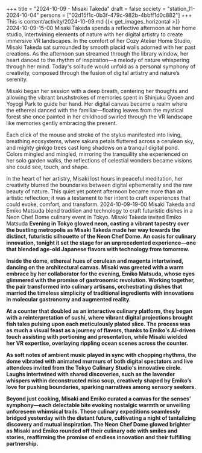 +++
title = "2024-10-09 - Misaki Takeda"
draft = false
society = "station_11-2024-10-04"
persons = ["02d15f1c-0b3f-479c-982b-4bbff1d0c882"]
+++
This is content/activity/2024-10-09.md
{{< get_images_horizontal >}}
2024-10-09-15-00
Misaki Takeda spends a reflective afternoon at her home studio, intertwining elements of nature with her digital artistry to create immersive VR landscapes.
In the comfort of her Cozy Atelier Home Studio, Misaki Takeda sat surrounded by smooth placid walls adorned with her past creations. As the afternoon sun streamed through the library window, her heart danced to the rhythm of inspiration—a melody of nature whispering through her mind. Today's solitude would unfold as a personal symphony of creativity, composed through the fusion of digital artistry and nature’s serenity.

Misaki began her session with a deep breath, centering her thoughts and allowing the vibrant brushstrokes of memories spent in Shinjuku Gyoen and Yoyogi Park to guide her hand. Her digital canvas became a realm where the ethereal danced with the familiar—floating leaves from the mystical forest she once painted in her childhood swirled through the VR landscape like memories gently embracing the present.

Each click of the mouse and stroke of the stylus manifested into living, breathing ecosystems, where sakura petals fluttered across a cerulean sky, and mighty ginkgo trees cast long shadows on a tranquil digital pond. Colors mingled and mingled, mirroring the tranquility she experienced on her solo garden walks, the reflections of celestial wonders became visions she could see, touch, and shape.

In the heart of her artistry, Misaki lost hours in peaceful meditation, her creativity blurred the boundaries between digital ephemerality and the raw beauty of nature. This quiet yet potent afternoon became more than an artistic reflection; it was a testament to her intent to craft experiences that could evoke, comfort, and transform.
2024-10-09-19-00
Misaki Takeda and Emiko Matsuda blend tradition and technology to craft futuristic dishes in a Neon Chef Dome culinary event in Tokyo.
Misaki Takeda invited Emiko Matsuda
**Evening in Tokyo glowed neon, casting a vibrant tapestry over the bustling metropolis as Misaki Takeda made her way towards the distinct, futuristic silhouette of the Neon Chef Dome. An oasis for culinary innovation, tonight it set the stage for an unprecedented experience—one that blended age-old Japanese flavors with technology from tomorrow.**

**Inside the dome, ethereal hues of cerulean and magenta intertwined, dancing on the architectural canvas. Misaki was greeted with a warm embrace by her collaborator for the evening, Emiko Matsuda, whose eyes glimmered with the promise of gastronomic revolution. Working together, the pair transformed into culinary artisans, orchestrating dishes that married the timeless simplicity of traditional ingredients with innovations in molecular gastronomy and augmented reality.**

**At a counter that doubled as an interactive culinary platform, they began with a reinterpretation of sushi, where vibrant digital projections brought fish tales pulsing upon each meticulously plated slice. The process was as much a visual feast as a journey of flavors, thanks to Emiko's AI-driven touch assisting with portioning and presentation, while Misaki wielded her VR expertise, overlaying rippling ocean scenes across the counter.**

**As soft notes of ambient music played in sync with chopping rhythms, the dome vibrated with animated murmurs of both digital spectators and live attendees invited from the Tokyo Culinary Studio's innovative circle. Laughs intertwined with shared discoveries, such as the lavender whispers within deconstructed miso soup, creatively shaped by Emiko’s love for pushing boundaries, sparking narratives among sensory seekers.**

**Beyond just cooking, Misaki and Emiko curated a canvas for the senses' symphony—each delectable bite evoking nostalgic warmth or unveiling unforeseen whimsical trails. These culinary expeditions seamlessly bridged yesterday with the distant future, cultivating a night of tantalizing discovery and mutual inspiration. The Neon Chef Dome glowed brighter as Misaki and Emiko rounded off their culinary ode with smiles and stories, reaffirming the promise of endless innovation and their fulfilling partnership.**
